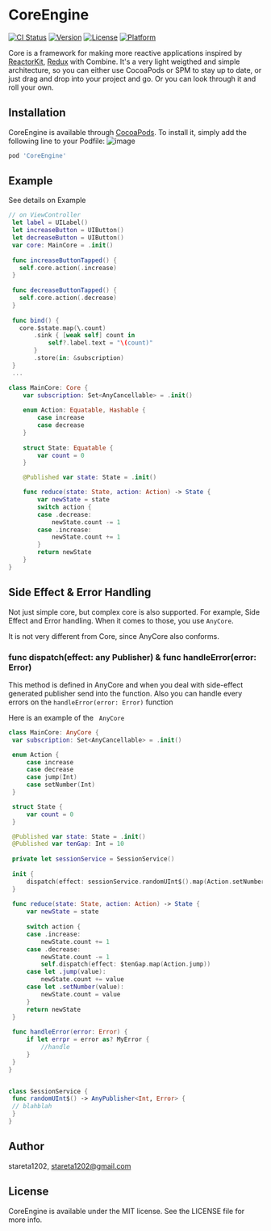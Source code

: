 # CoreEngine

[![CI Status](https://img.shields.io/travis/stareta1202/CoreEngine.svg?style=flat)](https://travis-ci.org/stareta1202/CoreEngine)
[![Version](https://img.shields.io/cocoapods/v/CoreEngine.svg?style=flat)](https://cocoapods.org/pods/CoreEngine)
[![License](https://img.shields.io/cocoapods/l/CoreEngine.svg?style=flat)](https://cocoapods.org/pods/CoreEngine)
[![Platform](https://img.shields.io/cocoapods/p/CoreEngine.svg?style=flat)](https://cocoapods.org/pods/CoreEngine)

  Core is a framework for making more reactive applications inspired by [ReactorKit](https://github.com/ReactorKit/ReactorKit), [Redux](http://redux.js.org/docs/basics/index.html) with Combine. It's a very light weigthed and simple architecture, so you can either use CocoaPods or SPM to stay up to date, or just drag and drop into your project and go. Or you can look through it and roll your own.

## Installation
CoreEngine is available through [CocoaPods](https://cocoapods.org). To install
it, simply add the following line to your Podfile:
![image](https://user-images.githubusercontent.com/47838132/224374882-38cd9b39-9317-4efb-8b16-d320c434d23e.png)

```ruby
pod 'CoreEngine'
```



  
  ## Example
  
  See details on Example
  
  ```swift
  // on ViewController
   let label = UILabel()
   let increaseButton = UIButton()
   let decreaseButton = UIButton()
   var core: MainCore = .init()
   
   func increaseButtonTapped() {
     self.core.action(.increase)
   }
   
   func decreaseButtonTapped() {
     self.core.action(.decrease)
   }
   
   func bind() {
     core.$state.map(\.count)
         .sink { [weak self] count in
             self?.label.text = "\(count)"
         }
         .store(in: &subscription)
   }
   ...
   ```
   
   ```swift
   class MainCore: Core {
       var subscription: Set<AnyCancellable> = .init()
       
       enum Action: Equatable, Hashable {
           case increase
           case decrease
       }
       
       struct State: Equatable {
           var count = 0
       }

       @Published var state: State = .init()

       func reduce(state: State, action: Action) -> State {
           var newState = state
           switch action {
           case .decrease:
               newState.count -= 1
           case .increase:
               newState.count += 1
           }
           return newState
       }
   }
   
   ```
   
   
## Side Effect & Error Handling
   
Not just simple core, but complex core is also supported. For example, Side Effect and Error handling. When it comes to those, you use ```AnyCore```.

It is not very different from Core, since AnyCore also conforms.

### func dispatch(effect: any Publisher) & func handleError(error: Error)
This method is defined in AnyCore and when you deal with side-effect generated publisher send into the function. Also you can handle every errors on the ```handleError(error: Error)``` function

Here is an example of the ``` AnyCore```
 


   ```swift
class MainCore: AnyCore {
    var subscription: Set<AnyCancellable> = .init()

    enum Action {
        case increase
        case decrease
        case jump(Int)
        case setNumber(Int)
    }

    struct State {
        var count = 0
    }

    @Published var state: State = .init()
    @Published var tenGap: Int = 10
    
    private let sessionService = SessionService()
    
    init {
        dispatch(effect: sessionService.randomUInt$().map(Action.setNumber))
    }
    
    func reduce(state: State, action: Action) -> State {
        var newState = state
        
        switch action {
        case .increase:
            newState.count += 1
        case .decrease:
            newState.count -= 1
            self.dispatch(effect: $tenGap.map(Action.jump))
        case let .jump(value):
            newState.count += value
        case let .setNumber(value):
            newState.count = value
        }
        return newState
    }
    
    func handleError(error: Error) {
        if let errpr = error as? MyError {
            //handle
        }
    }
}


class SessionService {
    func randomUInt$() -> AnyPublisher<Int, Error> {
    // blahblah
    }
}

   
   ```

## Author

stareta1202, stareta1202@gmail.com

## License

CoreEngine is available under the MIT license. See the LICENSE file for more info.

   
   

